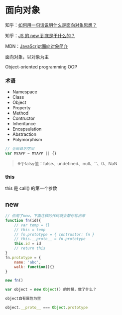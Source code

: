 # 面向对象

知乎：[如何用一句话说明什么是面向对象思想？](https://www.zhihu.com/question/19854505)

知乎：[JS 的 new 到底是干什么的？](https://zhuanlan.zhihu.com/p/23987456)

MDN：[JavaScript面向对象简介](https://developer.mozilla.org/zh-CN/docs/Web/JavaScript/Introduction_to_Object-Oriented_JavaScript)

面向对象，以对象为主

Object-oriented programming OOP

### 术语

* Namespace
* Class
* Object
* Property
* Method
* Contructor
* Inheritance
* Encapsulation
* Abstraction
* Polymorphism

```js
// 全局命名空间
var MYAPP = MYAPP || {}
```

> 6个falsy值：false、undefined、null、''、0、NaN

### this

this 是 call() 的第一个参数

## new

```js
// 你用了new，下面注释的代码就会帮你写出来
function fn(id){
    // var temp = {}
    // this = temp
    // fn.prototype = { contrustor: fn }
    // this.__proto__ = fn.prototype
    this.id = id
    // return this
}
fn.prototype = {
    name: 'abc',
    walk: function(){}
}

new fn()
```

```js
var object = new Object() 的时候，做了什么？

object自有属性为空

object.__proto__ === Object.prototype
```